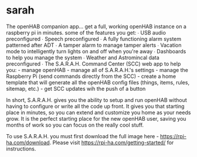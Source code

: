 # sarah
The openHAB companion app... get a full, working openHAB instance on a raspberry pi in minutes. some of the features you get:
    ∙ USB audio preconfigured
    ∙ Speech preconfigured
    ∙ A fully functioning alarm system patterned after ADT
    ∙ A tamper alarm to manage tamper alerts
    ∙ Vacation mode to intelligently turn lights on and off when you're away
    ∙ Dashboards to help you manage the system
    ∙ Weather and Astromincal data preconfigured
    ∙ The S.A.R.A.H. Command Center (SCC) web app to help you:
        - manage openHAB
        - manage all of S.A.R.A.H.'s settings
        - manage the Raspberry Pi (send commands directly from the SCC)
        - create a home template that will generate all the openHAB config files (things, items, rules, sitemap, etc.)
        - get SCC updates wih the push of a button

In short, S.A.R.A.H. gives you the ability to setup and run openHAB without having to configure or write all the code up front. It gives you that starting place in minutes, so you can extend and customize you home as your needs grow. It is the perfect starting place for the new openHAB user, saving you months of work so you can focus on the really cool stuff.


To use S.A.R.A.H. you must first download the full image here - https://rpi-ha.com/download.
Please visit https://rpi-ha.com/getting-started/ for instructions.
